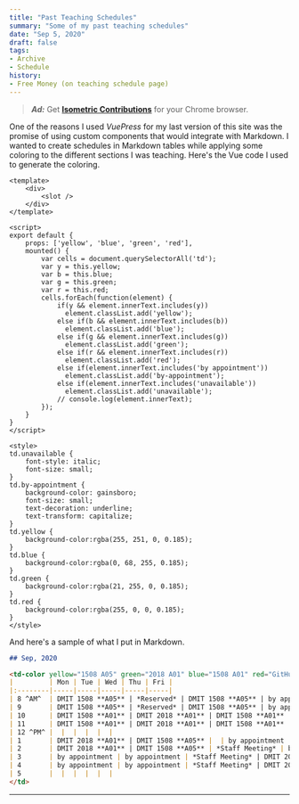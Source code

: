 ```yaml
---
title: "Past Teaching Schedules"
summary: "Some of my past teaching schedules"
date: "Sep 5, 2020"
draft: false
tags:
- Archive
- Schedule
history:
- Free Money (on teaching schedule page)
---
```


> ***Ad:*** Get [**Isometric Contributions**](https://chrome.google.com/webstore/detail/isometric-contributions/mjoedlfflcchnleknnceiplgaeoegien) for your Chrome browser.

One of the reasons I used *VuePress* for my last version of this site was the promise of using custom components that would integrate with Markdown. I wanted to create schedules in Markdown tables while applying some coloring to the different sections I was teaching. Here's the Vue code I used to generate the coloring.

```vue
<template>
    <div>
        <slot />
    </div>
</template>

<script>
export default {
    props: ['yellow', 'blue', 'green', 'red'],
    mounted() {
        var cells = document.querySelectorAll('td');
        var y = this.yellow;
        var b = this.blue;
        var g = this.green;
        var r = this.red;
        cells.forEach(function(element) {
            if(y && element.innerText.includes(y))
              element.classList.add('yellow');
            else if(b && element.innerText.includes(b))
              element.classList.add('blue');
            else if(g && element.innerText.includes(g))
              element.classList.add('green');
            else if(r && element.innerText.includes(r))
              element.classList.add('red');
            else if(element.innerText.includes('by appointment'))
              element.classList.add('by-appointment');
            else if(element.innerText.includes('unavailable'))
              element.classList.add('unavailable');
            // console.log(element.innerText);
        });
    }
}
</script>

<style>
td.unavailable {
    font-style: italic;
    font-size: small;
}
td.by-appointment {
    background-color: gainsboro;
    font-size: small;
    text-decoration: underline;
    text-transform: capitalize;
}
td.yellow {
    background-color:rgba(255, 251, 0, 0.185);
}
td.blue {
    background-color:rgba(0, 68, 255, 0.185);
}
td.green {
    background-color:rgba(21, 255, 0, 0.185);
}
td.red {
    background-color:rgba(255, 0, 0, 0.185);
}
</style>
```

And here's a sample of what I put in Markdown.

```markdown
## Sep, 2020

<td-color yellow="1508 A05" green="2018 A01" blue="1508 A01" red="GitHub">
|         | Mon | Tue | Wed | Thu | Fri |
|:--------|-----|-----|-----|-----|-----|
| 8 ^AM^  | DMIT 1508 **A05** | *Reserved* | DMIT 1508 **A05** | by appointment | DMIT 1508 **A01** |
| 9       | DMIT 1508 **A05** | *Reserved* | DMIT 1508 **A05** | by appointment | DMIT 1508 **A01** |
| 10      | DMIT 1508 **A01** | DMIT 2018 **A01** | DMIT 1508 **A01** | by appointment | by appointment |
| 11      | DMIT 1508 **A01** | DMIT 2018 **A01** | DMIT 1508 **A01** | by appointment | by appointment |
| 12 ^PM^ |  |  |  |  |  |
| 1       | DMIT 2018 **A01** | DMIT 1508 **A05** |  | by appointment | by appointment |
| 2       | DMIT 2018 **A01** | DMIT 1508 **A05** | *Staff Meeting* | by appointment | by appointment |
| 3       | by appointment | by appointment | *Staff Meeting* | DMIT 2018 **A01** |  |
| 4       | by appointment | by appointment | *Staff Meeting* | DMIT 2018 **A01** |  |
| 5       |  |  |  |  |  |
</td>
```

<!-- 
|         | Mon | Tue | Wed | Thu | Fri |
|:--------|-----|-----|-----|-----|-----|
| 8 ^AM^  |  |  |  |  |  |
| 9       |  |  |  |  |  |
| 10      |  |  |  |  |  |
| 11      |  |  |  |  |  |
| 12 ^PM^ |  |  |  |  |  |
| 1       |  |  |  |  |  |
| 2       |  |  |  |  |  |
| 3       |  |  |  |  |  |
| 4       |  |  |  |  |  |
| 5       |  |  |  |  |  |
 -->


<!-- 
## Jan 6 - Apr 24, 2020

> ***GitHub Training** is available during February, 2019*

| 7 ^AM^  | GitHub Training **WB304** |  |  | GitHub Training **WA302** |  |
| 8       | GitHub Training **WB304** |  |  | GitHub Training **WA302** |  |
| 9       | GitHub Training **WB304** | by appointment | by appointment | GitHub Training **WA302** | by appointment |

<td-color yellow="1508 A05" green="2018 A01" blue="1508 A04" red="GitHub">
|         | Mon | Tue | Wed | Thu | Fri |
|:--------|-----|-----|-----|-----|-----|
| 9 ^AM^  | by appointment | by appointment | by appointment | by appointment | by appointment |
| 10      | DMIT 1508 **A05** WA314 | DMIT 1508 **A05** WC324 | by appointment | by appointment | by appointment |
| 11      | DMIT 1508 **A05** WA314 | DMIT 1508 **A05** WC324 | by appointment | by appointment | by appointment |
| 12 ^PM^ | DMIT 2018 **A01** WC120 | by appointment | by appointment | DMIT 1508 **A05** WB304 | DMIT 1508 **A04** WA320 |
| 1       | DMIT 2018 **A01** WC120 | DMIT 2018 **A01** WB308 | by appointment | DMIT 1508 **A05** WB304 | DMIT 1508 **A04** WA320 |
| 2       | by appointment | DMIT 2018 **A01** WB308 | by appointment | by appointment | by appointment |
| 3       | by appointment | DMIT 1508 **A04** WC120 | DMIT 1508 **A04** WA312 | DMIT 2018 **A01** WA314 | by appointment |
| 4       | unavailable | DMIT 1508 **A04** WC120 | DMIT 1508 **A04** WA312 | DMIT 2018 **A01** WA314 | unavailable |
| 5       |  |  |  |  |  |
</td-color>
 -->

<!--

## Sep 3 - Dec 13, 2019

<td-color yellow="1508 A01" green="2018 A01" blue="2018 A02">
|         | Mon | Tue | Wed | Thu | Fri |
|:--------|-----|-----|-----|-----|-----|
| 7 ^AM^  | unavailable | unavailable | unavailable | unavailable | unavailable |
| 8       | unavailable | unavailable | DMIT 1508 **A01** WB320 | unavailable | DMIT 1508 **A01** WB320 |
| 9       | DMIT 1508 **A01** WB320 | by appointment | DMIT 1508 **A01** WB320 | by appointment | DMIT 1508 **A01** WB320 |
| 10      | DMIT 1508 **A01** WB320 | DMIT 2018 **A02** WA320 | by appointment | DMIT 2018 **A01** WB320 | by appointment |
| 11      | by appointment | DMIT 2018 **A02** WA320 | by appointment | DMIT 2018 **A01** WB320 | by appointment |
| 12 ^PM^ | by appointment | by appointment | by appointment | by appointment | DMIT 2018 **A01** WB312 |
| 1       | by appointment | by appointment | by appointment | DMIT 2018 **A02** WA320 | DMIT 2018 **A01** WB312 |
| 2       | by appointment | by appointment | by appointment | DMIT 2018 **A02** WA320 | by appointment |
| 3       | DMIT 2018 **A02** WA302 | DMIT 2018 **A01** WA302 | by appointment | unavailable | unavailable |
| 4       | DMIT 2018 **A02** WA302 | DMIT 2018 **A01** WA302 | by appointment | unavailable | unavailable |
| 5       | unavailable | unavailable | unavailable | unavailable | unavailable |
</td-color>
## Jan 7 - Apr 27, 2019

<td-color yellow="1508 A02" green="2018 A01" blue="1517 A03">
|         | Mon | Tue | Wed | Thu | Fri |
|:--------|-----|-----|-----|-----|-----|
| 7 ^AM^  | unavailable | unavailable | unavailable | unavailable | unavailable |
| 8       | DMIT 1508 **A02** WA302 | CPSC 1517 **A03** WB304 | DMIT 1508 **A02** WA302 | CPSC 1517 **A03** WB320 | unavailable |
| 9       | DMIT 1508 **A02** WA302 | CPSC 1517 **A03** WB304 | DMIT 1508 **A02** WA302 | CPSC 1517 **A03** WB320 | by appointment |
| 10      | by appointment | by appointment | by appointment | by appointment | CPSC 1517 **A03** WA322 |
| 11      | by appointment | by appointment | by appointment | by appointment | CPSC 1517 **A03** WA322 |
| 12 ^PM^ | DMIT 2018 **A01** WC120 | by appointment | by appointment | by appointment | by appointment |
| 1       | DMIT 2018 **A01** WC120 | by appointment | by appointment | DMIT 1508 **A02** WA302 | DMIT 2018 **A01** WC120 |
| 2       | by appointment | DMIT 2018 **A01** WB308 | by appointment | DMIT 1508 **A02** WA302 | DMIT 2018 **A01** WC120 |
| 3       | unavailable | DMIT 2018 **A01** WB308 | unavailable | unavailable | unavailable |
| 4       | unavailable | unavailable | unavailable | unavailable | unavailable |
</td-color>
-->
<!--
<td-color yellow="1508 A01" green="2018 A01" blue="1517 A03">
|         | Mon | Tue | Wed | Thu | Fri |
|:--------|-----|-----|-----|-----|-----|
| 8 ^AM^  |     | CPSC 1517 **A03** WB304 |     | CPSC 1517 **A03** WB320 |     |
| 9       |     | CPSC 1517 **A03** WB304 |     | CPSC 1517 **A03** WB320 |     |
| 10      | DMIT 1508 **A01** WA320 | DMIT 1508 **A01** WB308 |     |     | CPSC 1517 **A03** WA322 |
| 11      | DMIT 1508 **A01** WA320 | DMIT 1508 **A01** WB308 | DMIT 1508 **A01** WC304 |     | CPSC 1517 **A03** WA322 |
| 12 ^PM^ | DMIT 2018 **A01** WC120 |     | DMIT 1508 **A01** WC304 |     |     |
| 1       | DMIT 2018 **A01** WC120 |     |     |     |     |
| 2       |     | DMIT 2018 **A01** WB308 |     |     | DMIT 2018 **A01** WC120 |
| 3       |     | DMIT 2018 **A01** WB308 |     |     | DMIT 2018 **A01** WC120 |
| 4       |     |     |     |     |     |
| 5       |     |     |     |     |     |
</td-color>
-->
<!--
## Sept 4 - Dec 8, 2018

<-td-color yellow="1508 A01" green="2018 A01" blue="2018 A02">
|       | Mon | Tue | Wed | Thu | Fri |
|:------|-----|-----|-----|-----|-----|
| 8 ^AM^  |  |  | DMIT 1508 **A01** WB320 |  | DMIT 1508 **A01** WB320 |
| 9       | DMIT 1508 **A01** WB320 |  | DMIT 1508 **A01** WB320 |  | DMIT 1508 **A01** WB320 |
| 10      | DMIT 1508 **A01** WB320 | DMIT 2018 **A02** WA320 |  | DMIT 2018 **A01** WB320 |  |
| 11      |  | DMIT 2018 **A02** WA320 |  | DMIT 2018 **A01** WB320 |  |
| 12 ^PM^ |  |  |  |  | DMIT 2018 **A01** WB320 |
| 1       |  |  |  | DMIT 2018 **A02** WA320 | DMIT 2018 **A01** WB320 |
| 2       |  |  |  | DMIT 2018 **A02** WA320 |  |
| 3       | DMIT 2018 **A02** WA302 | DMIT 2018 **A01** WA302 |  |  |  |
| 4       | DMIT 2018 **A02** WA302 | DMIT 2018 **A01** WA302 |  |  |  |
| 5       |  |  |  |  |  |
<-/td-color>
-->

----
